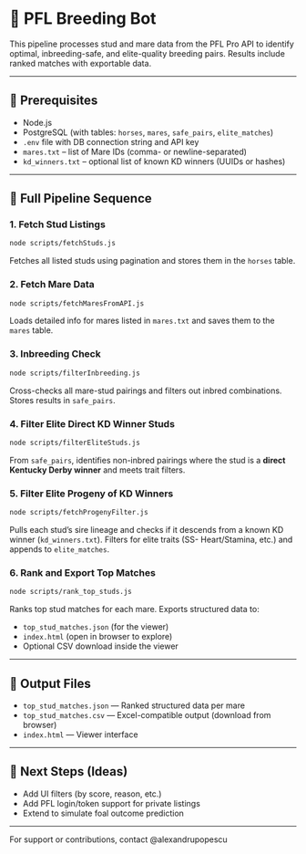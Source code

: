 # 🐎 PFL Breeding Bot

This pipeline processes stud and mare data from the PFL Pro API to identify optimal, inbreeding-safe, and elite-quality breeding pairs. Results include ranked matches with exportable data.

---

## 📌 Prerequisites

* Node.js
* PostgreSQL (with tables: `horses`, `mares`, `safe_pairs`, `elite_matches`)
* `.env` file with DB connection string and API key
* `mares.txt` – list of Mare IDs (comma- or newline-separated)
* `kd_winners.txt` – optional list of known KD winners (UUIDs or hashes)

---

## 🔁 Full Pipeline Sequence

### 1. Fetch Stud Listings

```bash
node scripts/fetchStuds.js
```

Fetches all listed studs using pagination and stores them in the `horses` table.

### 2. Fetch Mare Data

```bash
node scripts/fetchMaresFromAPI.js
```

Loads detailed info for mares listed in `mares.txt` and saves them to the `mares` table.

### 3. Inbreeding Check

```bash
node scripts/filterInbreeding.js
```

Cross-checks all mare-stud pairings and filters out inbred combinations. Stores results in `safe_pairs`.

### 4. Filter Elite Direct KD Winner Studs

```bash
node scripts/filterEliteStuds.js
```

From `safe_pairs`, identifies non-inbred pairings where the stud is a **direct Kentucky Derby winner** and meets trait filters.

### 5. Filter Elite Progeny of KD Winners

```bash
node scripts/fetchProgenyFilter.js
```

Pulls each stud’s sire lineage and checks if it descends from a known KD winner (`kd_winners.txt`). Filters for elite traits (SS- Heart/Stamina, etc.) and appends to `elite_matches`.

### 6. Rank and Export Top Matches

```bash
node scripts/rank_top_studs.js
```

Ranks top stud matches for each mare. Exports structured data to:

* `top_stud_matches.json` (for the viewer)
* `index.html` (open in browser to explore)
* Optional CSV download inside the viewer

---

## 📁 Output Files

* `top_stud_matches.json` — Ranked structured data per mare
* `top_stud_matches.csv` — Excel-compatible output (download from browser)
* `index.html` — Viewer interface

---

## 🧪 Next Steps (Ideas)

* Add UI filters (by score, reason, etc.)
* Add PFL login/token support for private listings
* Extend to simulate foal outcome prediction

---

For support or contributions, contact @alexandrupopescu
